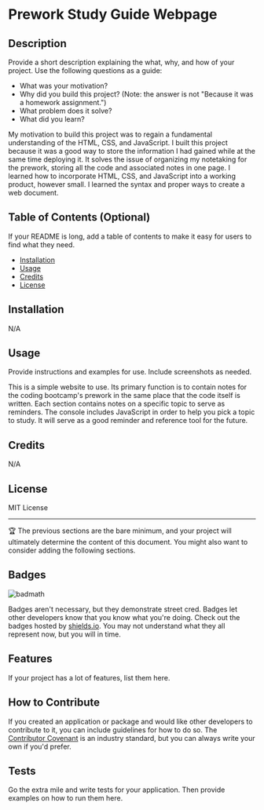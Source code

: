 # Prework Study Guide Webpage

## Description

Provide a short description explaining the what, why, and how of your project. Use the following questions as a guide:

- What was your motivation?
- Why did you build this project? (Note: the answer is not "Because it was a homework assignment.")
- What problem does it solve?
- What did you learn?

My motivation to build this project was to regain a fundamental understanding of the HTML, CSS, and JavaScript. I built this project because it was a good way to store the information I had gained while at the same time deploying it. It solves the issue of organizing my notetaking for the prework, storing all the code and associated notes in one page. I learned how to incorporate HTML, CSS, and JavaScript into a working product, however small. I learned the syntax and proper ways to create a web document. 

## Table of Contents (Optional)

If your README is long, add a table of contents to make it easy for users to find what they need.

- [Installation](#installation)
- [Usage](#usage)
- [Credits](#credits)
- [License](#license)

## Installation

N/A

## Usage

Provide instructions and examples for use. Include screenshots as needed.

This is a simple website to use. Its primary function is to contain notes for the coding bootcamp's prework in the same place that the code itself is written. Each section contains notes on a specific topic to serve as reminders. The console includes JavaScript in order to help you pick a topic to study. It will serve as a good reminder and reference tool for the future. 

## Credits

N/A

## License

MIT License 

---

🏆 The previous sections are the bare minimum, and your project will ultimately determine the content of this document. You might also want to consider adding the following sections.

## Badges

![badmath](https://img.shields.io/github/languages/top/nielsenjared/badmath)

Badges aren't necessary, but they demonstrate street cred. Badges let other developers know that you know what you're doing. Check out the badges hosted by [shields.io](https://shields.io/). You may not understand what they all represent now, but you will in time.

## Features

If your project has a lot of features, list them here.

## How to Contribute

If you created an application or package and would like other developers to contribute to it, you can include guidelines for how to do so. The [Contributor Covenant](https://www.contributor-covenant.org/) is an industry standard, but you can always write your own if you'd prefer.

## Tests

Go the extra mile and write tests for your application. Then provide examples on how to run them here.